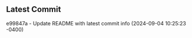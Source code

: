 
## Latest Commit
e99847a - Update README with latest commit info (2024-09-04 10:25:23 -0400) <Yunxi-Zhou>
